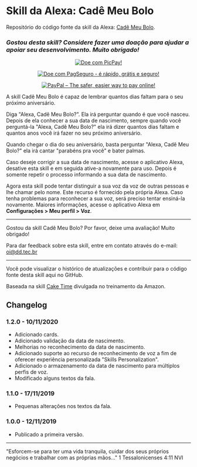 
# Skill da Alexa: Cadê Meu Bolo

Repositório do código fonte da skill da Alexa: [Cadê Meu Bolo](https://www.amazon.com.br/DD-Tecnologia-Cad%C3%AA-Meu-Bolo/dp/B081FL21ZR/).

### _Gostou desta skill? Considere fazer uma doação para ajudar a apoiar seu desenvolvimento. Muito obrigado!_

[<p align="center">![Doe com PicPay!](https://i.imgur.com/4dRgTqp.png)</p>](https://picpay.me/deividsondamasio)

[<p align="center">![Doe com PagSeguro - é rápido, grátis e seguro!](https://stc.pagseguro.uol.com.br/public/img/botoes/doacoes/205x30-doar-azul.gif)</p>](https://pag.ae/bmm4Bc5)

[<p align="center">![PayPal – The safer, easier way to pay online!](https://www.paypalobjects.com/en_US/GB/i/btn/btn_donateCC_LG.gif)</p>](https://www.paypal.com/cgi-bin/webscr?cmd=_s-xclick&hosted_button_id=9EMLYYY3VQKVG)

A skill Cadê Meu Bolo é capaz de lembrar quantos dias faltam para o seu próximo aniversário.

Diga "Alexa, Cadê Meu Bolo?". Ela irá perguntar quando é que você nasceu.
Depois de ela conhecer a sua data de nascimento, sempre quando você perguntá-la "Alexa, Cadê Meu Bolo?" ela irá dizer quantos dias faltam e quantos anos você irá fazer no seu próximo aniversário.

Quando chegar o dia do seu aniversário, basta perguntar "Alexa, Cadê Meu Bolo?" ela irá cantar "parabéns pra você" e bater palmas.

Caso deseje corrigir a sua data de nascimento, acesse o aplicativo Alexa, desative esta skill e em seguida ative-a novamente para uso. Depois é somente repetir o processo informando a sua data de nascimento.

Agora esta skill pode tentar distinguir a sua voz da voz de outras pessoas e lhe chamar pelo nome.
Este recurso é fornecido pela própria Alexa. Caso tenha problemas para reconhecer a sua voz, será preciso tentar ensiná-la novamente.
Maiores informações, acesse o aplicativo Alexa em **Configurações > Meu perfil > Voz**.

----------------

Gostou da skill Cadê Meu Bolo? Por favor, deixe uma avaliação! Muito obrigado!

Para dar feedback sobre esta skill, entre em contato através do e-mail: oi@dd.tec.br

----------------

Você pode visualizar o histórico de atualizações e contribuir para o código fonte desta skill aqui no GitHub.

Baseada na skill [Cake Time](https://github.com/alexa/skill-sample-nodejs-first-skill/) divulgada no treinamento da Amazon.

## Changelog ##

### 1.2.0 - 10/11/2020 ###

- Adicionado cards.
- Adicionado validação da data de nascimento.
- Melhorias no reconhecimento da data de nascimento.
- Adicionado suporte ao recurso de reconhecimento de voz a fim de oferecer experiência personalizada "Skills Personalization".
- Adicionado o armazenamento da data de nascimento para múltiplos perfis de voz.
- Modificado alguns textos da fala.

### 1.1.0 - 17/11/2019 ###
- Pequenas alterações nos textos da fala.

### 1.0.0 - 12/11/2019 ###
- Publicado a primeira versão.

----------------

"Esforcem-se para ter uma vida tranquila, cuidar dos seus próprios negócios e trabalhar com as próprias mãos..." 1 Tessalonicenses 4:11 NVI
